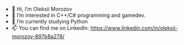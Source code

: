 - 👋 Hi, I’m Oleksii Morozov
- 👀 I’m interested in C++/C# programming and gamedev.
- 🌱 I’m currently studying Python
- 📫 You can find me on LinkedIn: https://www.linkedin.com/in/oleksii-morozov-897b8a278/

<!---
Capta1nAlex/Capta1nAlex is a ✨ special ✨ repository because its `README.md` (this file) appears on your GitHub profile.
You can click the Preview link to take a look at your changes.
--->
